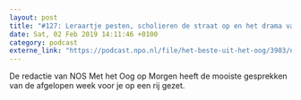 ```yaml
---
layout: post
title: "#127: Leraartje pesten, scholieren de straat op en het drama van Het Apeldoornsche Bosch"
date: Sat, 02 Feb 2019 14:11:46 +0100
category: podcast
externe_link: "https://podcast.npo.nl/file/het-beste-uit-het-oog/3903/nporadio1_het-beste-uit-het-oog_20190202_127-leraartje-pesten-scholieren-de-straat-op-en-het-drama-van-het-apeldoornsche-bosch_P5J2ZW.mp3"
---
```


De redactie van NOS Met het Oog op Morgen heeft de mooiste gesprekken van de afgelopen week voor je op een rij gezet.
